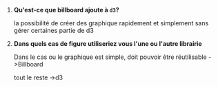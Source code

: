 1. **Qu'est-ce que billboard ajoute à `d3`?**

   la possibilité de créer des graphique rapidement et simplement sans gérer certaines partie de d3

2. **Dans quels cas de figure utiliseriez vous l'une ou l'autre librairie**

   Dans le cas ou le graphique est simple, doit pouvoir être réutilisable ->Billboard

   tout le reste ->d3
